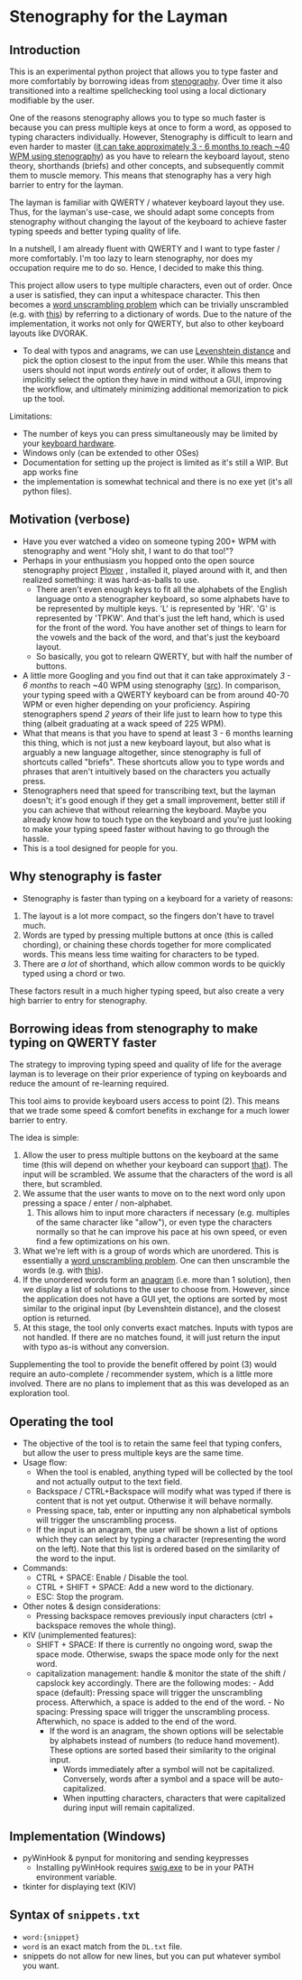 # Stenography for the Layman

## Introduction
This is an experimental python project that allows you to type faster and more comfortably by borrowing ideas from [stenography](https://www.youtube.com/watch?v=UA6UythLlEI). Over time it also transitioned into a realtime spellchecking tool using a local dictionary modifiable by the user.

One of the reasons stenography allows you to type so much faster is because you can press multiple keys at once to form a word, as opposed to typing characters individually. However, Stenography is difficult to learn and even harder to master ([it can take approximately 3 - 6 months to reach ~40 WPM using stenography](https://didoesdigital.com/typey-type/support)) as you have to relearn the keyboard layout, steno theory, shorthands (briefs) and other concepts, and subsequently commit them to muscle memory. This means that stenography has a very high barrier to entry for the layman.

The layman is familiar with QWERTY / whatever keyboard layout they use. Thus, for the layman's use-case, we should adapt some concepts from stenography without changing the layout of the keyboard to achieve faster typing speeds and better typing quality of life.

In a nutshell, I am already fluent with QWERTY and I want to type faster / more comfortably. I'm too lazy to learn stenography, nor does my occupation require me to do so. Hence, I decided to make this thing.
 
This project allow users to type multiple characters, even out of order. Once a user is satisfied, they can input a whitespace character. This then becomes a [word unscrambling problem](https://wordunscrambler.me/) which can be trivially unscrambled (e.g. with [this](https://github.com/tinmarr/Word-Unscrambler)) by referring to a dictionary of words. Due to the nature of the implementation, it works not only for QWERTY, but also to other keyboard layouts like DVORAK.
- To deal with typos and anagrams, we can use [Levenshtein distance](https://en.wikipedia.org/wiki/Levenshtein_distance) and pick the option closest to the input from the user. While this means that users should not input words *entirely* out of order, it allows them to implicitly select the option they have in mind without a GUI, improving the workflow, and ultimately minimizing additional memorization to pick up the tool.

Limitations:
- The number of keys you can press simultaneously may be limited by your [keyboard hardware](https://en.wikipedia.org/wiki/Rollover_(keyboard)).
- Windows only (can be extended to other OSes)
- Documentation for setting up the project is limited as it's still a WIP. But app works fine
- the implementation is somewhat technical and there is no exe yet (it's all python files).

## Motivation (verbose)
- Have you ever watched a video on someone typing 200+ WPM with stenography and went "Holy shit, I want to do that too!"?
- Perhaps in your enthusiasm you hopped onto the open source stenography project [Plover](https://github.com/openstenoproject/plover) , installed it, played around with it, and then realized something: it was hard-as-balls to use.
	- There aren't even enough keys to fit all the alphabets of the English language onto a stenographer keyboard, so some alphabets have to be represented by multiple keys. 'L' is represented by 'HR'. 'G' is represented by 'TPKW'. And that's just the left hand, which is used for the front of the word. You have another set of things to learn for the vowels and the back of the word, and that's just the keyboard layout.
	- So basically, you got to relearn QWERTY, but with half the number of buttons.
- A little more Googling and you find out that it can take approximately *3 - 6 months* to reach ~40 WPM using stenography ([src](https://didoesdigital.com/typey-type/support)). In comparison, your typing speed with a QWERTY keyboard can be from around 40-70 WPM or even higher depending on your proficiency. Aspiring stenographers spend *2 years* of their life just to learn how to type this thing (albeit graduating at a wack speed of 225 WPM).
- What that means is that you have to spend at least 3 - 6 months learning this thing, which is not just a new keyboard layout, but also what is arguably a new language altogether, since stenography is full of shortcuts called "briefs". These shortcuts allow you to type words and phrases that aren't intuitively based on the characters you actually press.
- Stenographers need that speed for transcribing text, but the layman doesn't; it's good enough if they get a small improvement, better still if you can achieve that without relearning the keyboard. Maybe you already know how to touch type on the keyboard and you're just looking to make your typing speed faster without having to go through the hassle.
- This is a tool designed for people for you.

## Why stenography is faster
- Stenography is faster than typing on a keyboard for a variety of reasons:

1. The layout is a lot more compact, so the fingers don't have to travel much.
2. Words are typed by pressing multiple buttons at once (this is called chording), or chaining these chords together for more complicated words. This means less time waiting for characters to be typed.
3. There are *a lot* of shorthand, which allow common words to be quickly typed using a chord or two.

These factors result in a much higher typing speed, but also create a very high barrier to entry for stenography. 

## Borrowing ideas from stenography to make typing on QWERTY faster

The strategy to improving typing speed and quality of life for the average layman is to leverage on their prior experience of typing on keyboards and reduce the amount of re-learning required. 

This tool aims to provide keyboard users access to point (2). This means that we trade some speed & comfort benefits in exchange for a much lower barrier to entry.

The idea is simple: 
1. Allow the user to press multiple buttons on the keyboard at the same time (this will depend on whether your keyboard can support [that](https://en.wikipedia.org/wiki/Rollover_(keyboard))). The input will be scrambled. We assume that the characters of the word is all there, but scrambled. 
2. We assume that the user wants to move on to the next word only upon pressing a space / enter / non-alphabet. 
	1. This allows him to input more characters if necessary (e.g. multiples of the same character like "allow"), or even type the characters normally so that he can improve his pace at his own speed, or even find a few optimizations on his own.
3. What we're left with is a group of words which are unordered. This is essentially a [word unscrambling problem](https://wordunscrambler.me/). One can then unscramble the words (e.g. with [this](https://github.com/tinmarr/Word-Unscrambler)).
4. If the unordered words form an [anagram](https://en.wikipedia.org/wiki/Anagram) (i.e. more than 1 solution), then we display a list of solutions to the user to choose from. However, since the application does not have a GUI yet, the options are sorted by most similar to the original input (by Levenshtein distance), and the closest option is returned.
6. At this stage, the tool only converts exact matches. Inputs with typos are not handled. If there are no matches found, it will just return the input with typo as-is without any conversion. 

Supplementing the tool to provide the benefit offered by point (3) would require an auto-complete / recommender system, which is a little more involved. There are no plans to implement that as this was developed as an exploration tool.

## Operating the tool
- The objective of the tool is to retain the same feel that typing confers, but allow the user to press multiple keys are the same time.
- Usage flow:
	- When the tool is enabled, anything typed will be collected by the tool and not actually output to the text field.
	- Backspace / CTRL+Backspace will modify what was typed if there is content that is not yet output. Otherwise it will behave normally.
	- Pressing space, tab, enter or inputting any non alphabetical symbols will trigger the unscrambling process.
	- If the input is an anagram, the user will be shown a list of options which they can select by typing a character (representing the word on the left). Note that this list is ordered based on the similarity of the word to the input.
- Commands:
	- CTRL + SPACE: Enable / Disable the tool.
  - CTRL + SHIFT + SPACE: Add a new word to the dictionary.
  - ESC: Stop the program.
- Other notes & design considerations:
	- Pressing backspace removes previously input characters (ctrl + backspace removes the whole thing).
- KIV (unimplemented features):
	- SHIFT + SPACE: If there is currently no ongoing word, swap the space mode. Otherwise, swaps the space mode only for the next word. 
  - capitalization management: handle & monitor the state of the shift / capslock key accordingly.
  There are the following modes:
		- Add space (default): Pressing space will trigger the unscrambling process. Afterwhich, a space is added to the end of the word.
		- No spacing: Pressing space will trigger the unscrambling process. Afterwhich, no space is added to the end of the word.
    - If the word is an anagram, the shown options will be selectable by alphabets instead of numbers (to reduce hand movement). These options are sorted based their similarity to the original input.
	  - Words immediately after a symbol will not be capitalized. Conversely, words after a symbol and a space will be auto-capitalized.
	  - When inputting characters, characters that were capitalized during input will remain capitalized. 

## Implementation (Windows)
- pyWinHook & pynput for monitoring and sending keypresses
	- Installing pyWinHook requires [swig.exe](https://sourceforge.net/projects/swig/) to be in your PATH environment variable.
- tkinter for displaying text (KIV)

## Syntax of `snippets.txt`
- `word:{snippet}`
- `word` is an exact match from the `DL.txt` file.
- snippets do not allow for new lines, but you can put whatever symbol you want.
